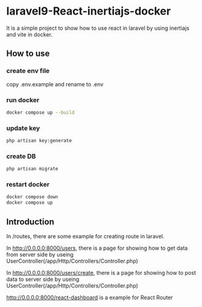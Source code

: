 # laravel9-React-inertiajs-docker
It is a simple project to show how to use react in laravel by using inertiajs and vite in docker.

## How to use ##

### create env file ###
copy .env.example and rename to .env

### run docker ###
```bash
docker compose up --build
```

### update key ###
```bash
php artisan key:generate
```

### create DB ###
```bash
php artisan migrate
```

### restart docker ###
```bash
docker compose down
docker compose up
```
## Introduction ##
In /routes, there are some example for creating route in laravel.

In http://0.0.0.0:8000/users, there is a page for showing how to get data from server side by useing UserController(/app/Http/Controllers/Controller.php)

In http://0.0.0.0:8000/users/create, there is a page for showing how to post data to server side by useing UserController(/app/Http/Controllers/Controller.php)

http://0.0.0.0:8000/react-dashboard is a example for React Router

